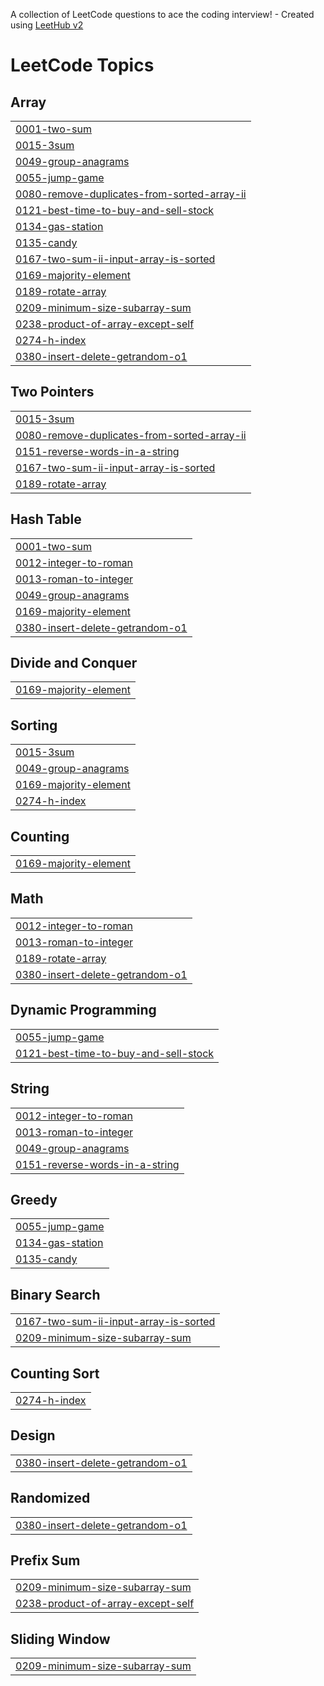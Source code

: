 A collection of LeetCode questions to ace the coding interview! - Created using [LeetHub v2](https://github.com/arunbhardwaj/LeetHub-2.0)
<!---LeetCode Topics Start-->
# LeetCode Topics
## Array
|  |
| ------- |
| [0001-two-sum](https://github.com/DevSanjay09/Leetcodes/tree/master/0001-two-sum) |
| [0015-3sum](https://github.com/DevSanjay09/Leetcodes/tree/master/0015-3sum) |
| [0049-group-anagrams](https://github.com/DevSanjay09/Leetcodes/tree/master/0049-group-anagrams) |
| [0055-jump-game](https://github.com/DevSanjay09/Leetcodes/tree/master/0055-jump-game) |
| [0080-remove-duplicates-from-sorted-array-ii](https://github.com/DevSanjay09/Leetcodes/tree/master/0080-remove-duplicates-from-sorted-array-ii) |
| [0121-best-time-to-buy-and-sell-stock](https://github.com/DevSanjay09/Leetcodes/tree/master/0121-best-time-to-buy-and-sell-stock) |
| [0134-gas-station](https://github.com/DevSanjay09/Leetcodes/tree/master/0134-gas-station) |
| [0135-candy](https://github.com/DevSanjay09/Leetcodes/tree/master/0135-candy) |
| [0167-two-sum-ii-input-array-is-sorted](https://github.com/DevSanjay09/Leetcodes/tree/master/0167-two-sum-ii-input-array-is-sorted) |
| [0169-majority-element](https://github.com/DevSanjay09/Leetcodes/tree/master/0169-majority-element) |
| [0189-rotate-array](https://github.com/DevSanjay09/Leetcodes/tree/master/0189-rotate-array) |
| [0209-minimum-size-subarray-sum](https://github.com/DevSanjay09/Leetcodes/tree/master/0209-minimum-size-subarray-sum) |
| [0238-product-of-array-except-self](https://github.com/DevSanjay09/Leetcodes/tree/master/0238-product-of-array-except-self) |
| [0274-h-index](https://github.com/DevSanjay09/Leetcodes/tree/master/0274-h-index) |
| [0380-insert-delete-getrandom-o1](https://github.com/DevSanjay09/Leetcodes/tree/master/0380-insert-delete-getrandom-o1) |
## Two Pointers
|  |
| ------- |
| [0015-3sum](https://github.com/DevSanjay09/Leetcodes/tree/master/0015-3sum) |
| [0080-remove-duplicates-from-sorted-array-ii](https://github.com/DevSanjay09/Leetcodes/tree/master/0080-remove-duplicates-from-sorted-array-ii) |
| [0151-reverse-words-in-a-string](https://github.com/DevSanjay09/Leetcodes/tree/master/0151-reverse-words-in-a-string) |
| [0167-two-sum-ii-input-array-is-sorted](https://github.com/DevSanjay09/Leetcodes/tree/master/0167-two-sum-ii-input-array-is-sorted) |
| [0189-rotate-array](https://github.com/DevSanjay09/Leetcodes/tree/master/0189-rotate-array) |
## Hash Table
|  |
| ------- |
| [0001-two-sum](https://github.com/DevSanjay09/Leetcodes/tree/master/0001-two-sum) |
| [0012-integer-to-roman](https://github.com/DevSanjay09/Leetcodes/tree/master/0012-integer-to-roman) |
| [0013-roman-to-integer](https://github.com/DevSanjay09/Leetcodes/tree/master/0013-roman-to-integer) |
| [0049-group-anagrams](https://github.com/DevSanjay09/Leetcodes/tree/master/0049-group-anagrams) |
| [0169-majority-element](https://github.com/DevSanjay09/Leetcodes/tree/master/0169-majority-element) |
| [0380-insert-delete-getrandom-o1](https://github.com/DevSanjay09/Leetcodes/tree/master/0380-insert-delete-getrandom-o1) |
## Divide and Conquer
|  |
| ------- |
| [0169-majority-element](https://github.com/DevSanjay09/Leetcodes/tree/master/0169-majority-element) |
## Sorting
|  |
| ------- |
| [0015-3sum](https://github.com/DevSanjay09/Leetcodes/tree/master/0015-3sum) |
| [0049-group-anagrams](https://github.com/DevSanjay09/Leetcodes/tree/master/0049-group-anagrams) |
| [0169-majority-element](https://github.com/DevSanjay09/Leetcodes/tree/master/0169-majority-element) |
| [0274-h-index](https://github.com/DevSanjay09/Leetcodes/tree/master/0274-h-index) |
## Counting
|  |
| ------- |
| [0169-majority-element](https://github.com/DevSanjay09/Leetcodes/tree/master/0169-majority-element) |
## Math
|  |
| ------- |
| [0012-integer-to-roman](https://github.com/DevSanjay09/Leetcodes/tree/master/0012-integer-to-roman) |
| [0013-roman-to-integer](https://github.com/DevSanjay09/Leetcodes/tree/master/0013-roman-to-integer) |
| [0189-rotate-array](https://github.com/DevSanjay09/Leetcodes/tree/master/0189-rotate-array) |
| [0380-insert-delete-getrandom-o1](https://github.com/DevSanjay09/Leetcodes/tree/master/0380-insert-delete-getrandom-o1) |
## Dynamic Programming
|  |
| ------- |
| [0055-jump-game](https://github.com/DevSanjay09/Leetcodes/tree/master/0055-jump-game) |
| [0121-best-time-to-buy-and-sell-stock](https://github.com/DevSanjay09/Leetcodes/tree/master/0121-best-time-to-buy-and-sell-stock) |
## String
|  |
| ------- |
| [0012-integer-to-roman](https://github.com/DevSanjay09/Leetcodes/tree/master/0012-integer-to-roman) |
| [0013-roman-to-integer](https://github.com/DevSanjay09/Leetcodes/tree/master/0013-roman-to-integer) |
| [0049-group-anagrams](https://github.com/DevSanjay09/Leetcodes/tree/master/0049-group-anagrams) |
| [0151-reverse-words-in-a-string](https://github.com/DevSanjay09/Leetcodes/tree/master/0151-reverse-words-in-a-string) |
## Greedy
|  |
| ------- |
| [0055-jump-game](https://github.com/DevSanjay09/Leetcodes/tree/master/0055-jump-game) |
| [0134-gas-station](https://github.com/DevSanjay09/Leetcodes/tree/master/0134-gas-station) |
| [0135-candy](https://github.com/DevSanjay09/Leetcodes/tree/master/0135-candy) |
## Binary Search
|  |
| ------- |
| [0167-two-sum-ii-input-array-is-sorted](https://github.com/DevSanjay09/Leetcodes/tree/master/0167-two-sum-ii-input-array-is-sorted) |
| [0209-minimum-size-subarray-sum](https://github.com/DevSanjay09/Leetcodes/tree/master/0209-minimum-size-subarray-sum) |
## Counting Sort
|  |
| ------- |
| [0274-h-index](https://github.com/DevSanjay09/Leetcodes/tree/master/0274-h-index) |
## Design
|  |
| ------- |
| [0380-insert-delete-getrandom-o1](https://github.com/DevSanjay09/Leetcodes/tree/master/0380-insert-delete-getrandom-o1) |
## Randomized
|  |
| ------- |
| [0380-insert-delete-getrandom-o1](https://github.com/DevSanjay09/Leetcodes/tree/master/0380-insert-delete-getrandom-o1) |
## Prefix Sum
|  |
| ------- |
| [0209-minimum-size-subarray-sum](https://github.com/DevSanjay09/Leetcodes/tree/master/0209-minimum-size-subarray-sum) |
| [0238-product-of-array-except-self](https://github.com/DevSanjay09/Leetcodes/tree/master/0238-product-of-array-except-self) |
## Sliding Window
|  |
| ------- |
| [0209-minimum-size-subarray-sum](https://github.com/DevSanjay09/Leetcodes/tree/master/0209-minimum-size-subarray-sum) |
<!---LeetCode Topics End-->